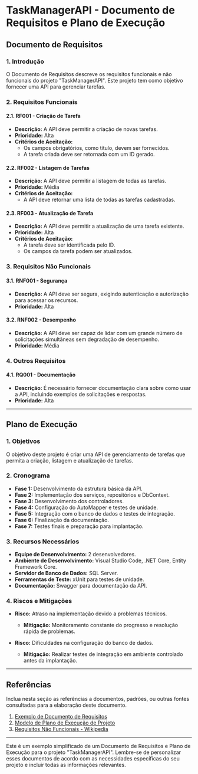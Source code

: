 # TaskManagerAPI - Documento de Requisitos e Plano de Execução

## Documento de Requisitos

### 1. Introdução

O Documento de Requisitos descreve os requisitos funcionais e não funcionais do projeto "TaskManagerAPI". Este projeto tem como objetivo fornecer uma API para gerenciar tarefas.

### 2. Requisitos Funcionais

#### 2.1. RF001 - Criação de Tarefa

- **Descrição:** A API deve permitir a criação de novas tarefas.
- **Prioridade:** Alta
- **Critérios de Aceitação:**
  - Os campos obrigatórios, como título, devem ser fornecidos.
  - A tarefa criada deve ser retornada com um ID gerado.

#### 2.2. RF002 - Listagem de Tarefas

- **Descrição:** A API deve permitir a listagem de todas as tarefas.
- **Prioridade:** Média
- **Critérios de Aceitação:**
  - A API deve retornar uma lista de todas as tarefas cadastradas.

#### 2.3. RF003 - Atualização de Tarefa

- **Descrição:** A API deve permitir a atualização de uma tarefa existente.
- **Prioridade:** Alta
- **Critérios de Aceitação:**
  - A tarefa deve ser identificada pelo ID.
  - Os campos da tarefa podem ser atualizados.

### 3. Requisitos Não Funcionais

#### 3.1. RNF001 - Segurança

- **Descrição:** A API deve ser segura, exigindo autenticação e autorização para acessar os recursos.
- **Prioridade:** Alta

#### 3.2. RNF002 - Desempenho

- **Descrição:** A API deve ser capaz de lidar com um grande número de solicitações simultâneas sem degradação de desempenho.
- **Prioridade:** Média

### 4. Outros Requisitos

#### 4.1. RQ001 - Documentação

- **Descrição:** É necessário fornecer documentação clara sobre como usar a API, incluindo exemplos de solicitações e respostas.
- **Prioridade:** Alta

---

## Plano de Execução

### 1. Objetivos

O objetivo deste projeto é criar uma API de gerenciamento de tarefas que permita a criação, listagem e atualização de tarefas.

### 2. Cronograma

- **Fase 1:** Desenvolvimento da estrutura básica da API.
- **Fase 2:** Implementação dos serviços, repositórios e DbContext.
- **Fase 3:** Desenvolvimento dos controladores.
- **Fase 4:** Configuração do AutoMapper e testes de unidade.
- **Fase 5:** Integração com o banco de dados e testes de integração.
- **Fase 6:** Finalização da documentação.
- **Fase 7:** Testes finais e preparação para implantação.

### 3. Recursos Necessários

- **Equipe de Desenvolvimento:** 2 desenvolvedores.
- **Ambiente de Desenvolvimento:** Visual Studio Code, .NET Core, Entity Framework Core.
- **Servidor de Banco de Dados:** SQL Server.
- **Ferramentas de Teste:** xUnit para testes de unidade.
- **Documentação:** Swagger para documentação da API.

### 4. Riscos e Mitigações

- **Risco:** Atraso na implementação devido a problemas técnicos.
  - **Mitigação:** Monitoramento constante do progresso e resolução rápida de problemas.

- **Risco:** Dificuldades na configuração do banco de dados.
  - **Mitigação:** Realizar testes de integração em ambiente controlado antes da implantação.

---

## Referências

Inclua nesta seção as referências a documentos, padrões, ou outras fontes consultadas para a elaboração deste documento.

1. [Exemplo de Documento de Requisitos](https://www.example.com/doc-de-requisitos)
2. [Modelo de Plano de Execução de Projeto](https://www.example.com/plano-execucao)
3. [Requisitos Não Funcionais - Wikipedia](https://en.wikipedia.org/wiki/Non-functional_requirement)

---

Este é um exemplo simplificado de um Documento de Requisitos e Plano de Execução para o projeto "TaskManagerAPI". Lembre-se de personalizar esses documentos de acordo com as necessidades específicas do seu projeto e incluir todas as informações relevantes.
